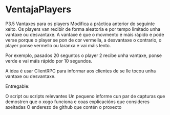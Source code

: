 # VentajaPlayers

P3.5 Vantaxes para os players
Modifica a práctica anterior do seguinte xeito. Os players van recibir de forma aleatoria e por tempo limitado unha vantaxe ou desvantaxe. A vantaxe é que o movmento é máis rápido e pode verse porque o player se pon de cor vermella, a desvantaxe o contrario, o player ponse vermello ou laranxa e vai máis lento. 

Por exemplo, pasados 20 seguntos o player 2 recibe unha vantaxe, ponse verde e vai máis rápido por 10 segundos. 

A idea é usar ClientRPC para informar aos clientes de se lle tocou unha vantaxe ou desvantaxe.

Entregable:

O script ou scripts relevantes
Un pequeno informe cun par de capturas que demostren que o xogo funciona e coas explicacións que consideres axeitadas
O enderezo de github que contén o proxecto
 
